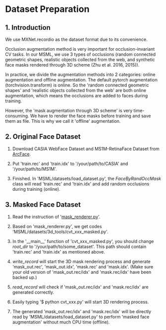 # Dataset Preparation

## 1. Introduction

We use MXNet.recordio as the dataset format due to its convenience. 

Occlusion augmentation method is very important for occlusion-invariant CV tasks.
In our MSML, we use 3 types of occlusions (random connected geometric shapes, 
realistic objects collected from the web, 
and synthetic face masks rendered through 3D scheme (Zhu et al. 2016, 2015)).

In practice, we divide the augmentation methods into 2 categories: 
online augmentation and offline augmentation.
The default pytorch augmentation (torchvision.transform) is online.
So the 'random connected geometric shapes' and 
'realistic objects collected from the web' are both online augmentation,
which means the occlusions are added to faces during training.

However, the 'mask augmentation through 3D scheme' is very time-consuming.
We have to render the face masks before training and save them as file.
This is why we call it 'offline' augmentation.

## 2. Original Face Dataset

1. Download CASIA WebFace Dataset and MS1M-RetinaFace Dataset from 
[ArcFace](https://github.com/deepinsight/insightface/tree/master/recognition/_datasets_).

2. Put 'train.rec' and 'train.idx' to '/your/path/to/CASIA' and '/your/path/to/MS1M'.

3. Finished. In 'MSML/datasets/load_dataset.py', 
the *FaceByRandOccMask* class will read 'train.rec' and 'train.idx' 
and add random occlusions during training (online).

## 3. Masked Face Dataset

1. Read the instruction of 
'[mask_renderer.py](https://github.com/deepinsight/insightface/tree/master/recognition/_tools_)'.

2. Based on 'mask_renderer.py', we get codes 
'MSML/datasets/3d_tools/cvt_xxx_masked.py'.

3. In the '\_\_main\_\_' function of 'cvt_xxx_masked.py', 
you should change *root_dir* to '/your/path/to/some_dataset'.
This path should contain 'train.rec' and 'train.idx' as mentioned above.

4. *write_record* will start the 3D mask rendering process
and generate 'mask_out.rec', 'mask_out.idx', 'mask.rec' and 'mask.idx'.
(Make sure your old version of 'mask_out.rec/idx' and 'mask.rec/idx'
have been backed up.)

5. *read_record* will check if 'mask_out.rec/idx' and 'mask.rec/idx'
are generated correctly. 

6. Easily typing '$ python cvt_xxx.py' will start 3D rendering process.

7. The generated 'mask_out.rec/idx' and 'mask.rec/idx' will be directly 
read by 'MSML/datasets/load_dataset.py' 
to perform 'masked face augmentation' without much CPU time (offline).
